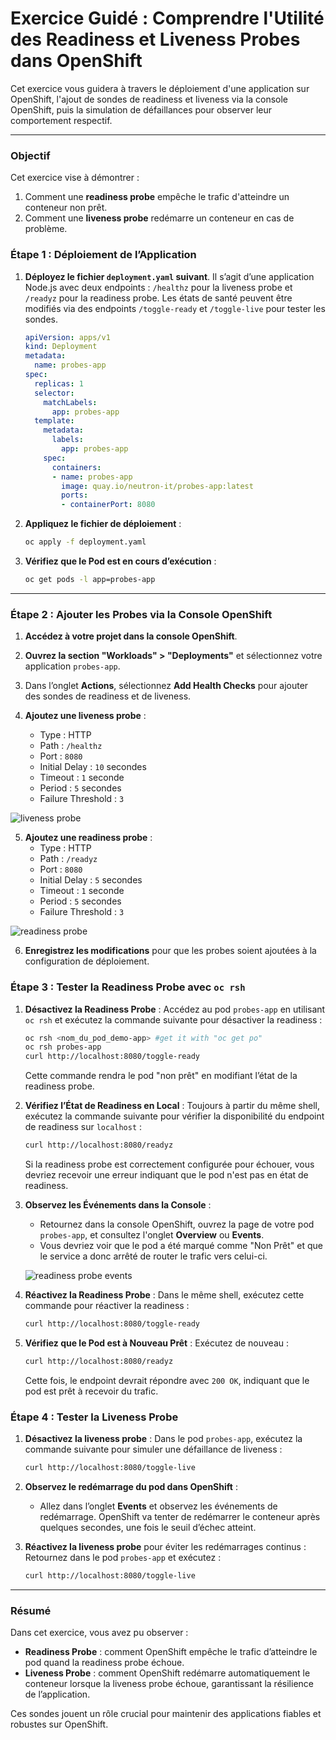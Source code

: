# Exercice Guidé : Comprendre l'Utilité des Readiness et Liveness Probes dans OpenShift

Cet exercice vous guidera à travers le déploiement d'une application sur OpenShift, l'ajout de sondes de readiness et liveness via la console OpenShift, puis la simulation de défaillances pour observer leur comportement respectif. 

---

### Objectif

Cet exercice vise à démontrer :
1. Comment une **readiness probe** empêche le trafic d'atteindre un conteneur non prêt.
2. Comment une **liveness probe** redémarre un conteneur en cas de problème.


### Étape 1 : Déploiement de l’Application

1. **Déployez le fichier `deployment.yaml` suivant**. Il s’agit d’une application Node.js avec deux endpoints : `/healthz` pour la liveness probe et `/readyz` pour la readiness probe. Les états de santé peuvent être modifiés via des endpoints `/toggle-ready` et `/toggle-live` pour tester les sondes.

   ```yaml
   apiVersion: apps/v1
   kind: Deployment
   metadata:
     name: probes-app
   spec:
     replicas: 1
     selector:
       matchLabels:
         app: probes-app
     template:
       metadata:
         labels:
           app: probes-app
       spec:
         containers:
         - name: probes-app
           image: quay.io/neutron-it/probes-app:latest
           ports:
           - containerPort: 8080
   ```

2. **Appliquez le fichier de déploiement** :
   ```bash
   oc apply -f deployment.yaml
   ```

3. **Vérifiez que le Pod est en cours d’exécution** :
   ```bash
   oc get pods -l app=probes-app
   ```

---

### Étape 2 : Ajouter les Probes via la Console OpenShift

1. **Accédez à votre projet dans la console OpenShift**.

2. **Ouvrez la section "Workloads" > "Deployments"** et sélectionnez votre application `probes-app`.

3. Dans l’onglet **Actions**, sélectionnez **Add Health Checks** pour ajouter des sondes de readiness et de liveness.

4. **Ajoutez une liveness probe** :
   - Type : HTTP
   - Path : `/healthz`
   - Port : `8080`
   - Initial Delay : `10` secondes
   - Timeout : `1` seconde
   - Period : `5` secondes
   - Failure Threshold : `3`

![liveness probe](./images/liveness-probe.png)

5. **Ajoutez une readiness probe** :
   - Type : HTTP
   - Path : `/readyz`
   - Port : `8080`
   - Initial Delay : `5` secondes
   - Timeout : `1` seconde
   - Period : `5` secondes
   - Failure Threshold : `3`

![readiness probe](./images/readiness-probe.png)

6. **Enregistrez les modifications** pour que les probes soient ajoutées à la configuration de déploiement.


### Étape 3 : Tester la Readiness Probe avec `oc rsh`

1. **Désactivez la Readiness Probe** :
   Accédez au pod `probes-app` en utilisant `oc rsh` et exécutez la commande suivante pour désactiver la readiness :
   ```bash
   oc rsh <nom_du_pod_demo-app> #get it with "oc get po"
   oc rsh probes-app
   curl http://localhost:8080/toggle-ready
   ```

   Cette commande rendra le pod "non prêt" en modifiant l’état de la readiness probe.

2. **Vérifiez l’État de Readiness en Local** :
   Toujours à partir du même shell, exécutez la commande suivante pour vérifier la disponibilité du endpoint de readiness sur `localhost` :
   ```bash
   curl http://localhost:8080/readyz
   ```

   Si la readiness probe est correctement configurée pour échouer, vous devriez recevoir une erreur indiquant que le pod n'est pas en état de readiness.

3. **Observez les Événements dans la Console** :
   - Retournez dans la console OpenShift, ouvrez la page de votre pod `probes-app`, et consultez l'onglet **Overview** ou **Events**.
   - Vous devriez voir que le pod a été marqué comme "Non Prêt" et que le service a donc arrêté de router le trafic vers celui-ci.

   ![readiness probe events](./images/not-ready-event.png)

4. **Réactivez la Readiness Probe** :
   Dans le même shell, exécutez cette commande pour réactiver la readiness :
   ```bash
   curl http://localhost:8080/toggle-ready
   ```

5. **Vérifiez que le Pod est à Nouveau Prêt** :
   Exécutez de nouveau :
   ```bash
   curl http://localhost:8080/readyz
   ```
   
   Cette fois, le endpoint devrait répondre avec `200 OK`, indiquant que le pod est prêt à recevoir du trafic.

   



### Étape 4 : Tester la Liveness Probe

1. **Désactivez la liveness probe** :
   Dans le pod `probes-app`, exécutez la commande suivante pour simuler une défaillance de liveness :
   ```bash
   curl http://localhost:8080/toggle-live
   ```

2. **Observez le redémarrage du pod dans OpenShift** :
   - Allez dans l’onglet **Events** et observez les événements de redémarrage. OpenShift va tenter de redémarrer le conteneur après quelques secondes, une fois le seuil d’échec atteint.

3. **Réactivez la liveness probe** pour éviter les redémarrages continus :
   Retournez dans le pod `probes-app` et exécutez :
   ```bash
   curl http://localhost:8080/toggle-live
   ```

---

### Résumé

Dans cet exercice, vous avez pu observer :
- **Readiness Probe** : comment OpenShift empêche le trafic d’atteindre le pod quand la readiness probe échoue.
- **Liveness Probe** : comment OpenShift redémarre automatiquement le conteneur lorsque la liveness probe échoue, garantissant la résilience de l’application.

Ces sondes jouent un rôle crucial pour maintenir des applications fiables et robustes sur OpenShift.